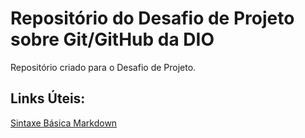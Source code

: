# Repositório do Desafio de Projeto sobre Git/GitHub da DIO
Repositório criado para o Desafio de Projeto.

## Links Úteis:

[Sintaxe Básica Markdown](https://www.markdownguide.org/basic-syntax/)
